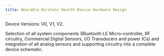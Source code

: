 ```yaml
---
title: Wearable Wireless Health Device Hardware Design
---
```


Device Versions: V0, V1, V2.

Selection of all system components (Bluetooth LE Micro-controller, RF circuitry,
Commercial Digital Sensors, I/O Transducers and power ICs) and integration of
all analog sensors and supporting circuitry into a complete device schematic.
